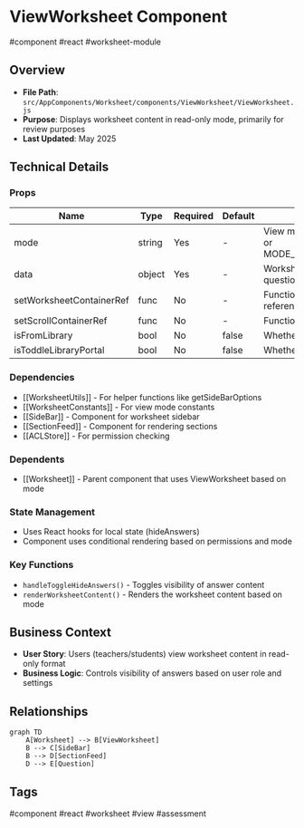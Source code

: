 # ViewWorksheet Component

#component #react #worksheet-module

## Overview

- **File Path**: `src/AppComponents/Worksheet/components/ViewWorksheet/ViewWorksheet.js`
- **Purpose**: Displays worksheet content in read-only mode, primarily for review purposes
- **Last Updated**: May 2025

## Technical Details

### Props

| Name                     | Type   | Required | Default | Description                                                         |
| ------------------------ | ------ | -------- | ------- | ------------------------------------------------------------------- |
| mode                     | string | Yes      | -       | View mode (MODE_ASSESSMENT_VIEW or MODE_RESTRICTED_ASSESSMENT_VIEW) |
| data                     | object | Yes      | -       | Worksheet data including sections and questions                     |
| setWorksheetContainerRef | func   | No       | -       | Function to set worksheet container reference                       |
| setScrollContainerRef    | func   | No       | -       | Function to set scroll container reference                          |
| isFromLibrary            | bool   | No       | false   | Whether viewing from question library                               |
| isToddleLibraryPortal    | bool   | No       | false   | Whether viewing in Toddle Library portal                            |

### Dependencies

- [[WorksheetUtils]] - For helper functions like getSideBarOptions
- [[WorksheetConstants]] - For view mode constants
- [[SideBar]] - Component for worksheet sidebar
- [[SectionFeed]] - Component for rendering sections
- [[ACLStore]] - For permission checking

### Dependents

- [[Worksheet]] - Parent component that uses ViewWorksheet based on mode

### State Management

- Uses React hooks for local state (hideAnswers)
- Component uses conditional rendering based on permissions and mode

### Key Functions

- `handleToggleHideAnswers()` - Toggles visibility of answer content
- `renderWorksheetContent()` - Renders the worksheet content based on mode

## Business Context

- **User Story**: Users (teachers/students) view worksheet content in read-only format
- **Business Logic**: Controls visibility of answers based on user role and settings

## Relationships

```mermaid
graph TD
    A[Worksheet] --> B[ViewWorksheet]
    B --> C[SideBar]
    B --> D[SectionFeed]
    D --> E[Question]
```

## Tags

#component #react #worksheet #view #assessment
